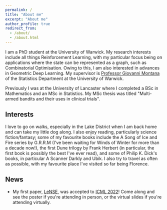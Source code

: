 ```yaml
---
permalink: /
title: "About me"
excerpt: "About me"
author_profile: true
redirect_from: 
  - /about/
  - /about.html
---
```


I am a PhD student at the University of Warwick. My research interests include all things Reinforcement Learning, with my particular focus being on applications where the state can be represented as a graph, such as Combinatorial Optimisation. Owing to this, I am also interested in advances in Geometric Deep Learning. My supervisor is [Professor Giovanni Montana]([url](https://warwick.ac.uk/fac/sci/statistics/staff/academic-research/montana/)) of the Statistics Department at the University of Warwick. 

Previously I was at the University of Lancaster where I completed a BSc in Mathematics and an MSc in Statistics. My MSc thesis was titled "Multi-armed bandits and their uses in clinical trials".


## Interests
I love to go on walks, especially in the Lake District when I am back home and can take my little dog along. I also enjoy reading, particularly science fiction/fantasy; some of my favourite books include the A Song of Ice and Fire series by G.R.R.M (I've been waiting for Winds of Winter for more than a decade now!), the first Dune trilogy by Frank Herbert (in particular, the first book is possibly the best I've ever read), and some of Philip K. Dick's books, in particular A Scanner Darkly and Ubik. I also try to travel as often as possible, with my favourite place I've visited so far being Florence. 

## News
* My first paper, [LeNSE]([url](https://arxiv.org/pdf/2205.10106.pdf)), was accepted to [ICML 2022]([url](https://icml.cc))! Come along and see the poster if you're attending in person, or the virtual slides if you're attending virtually. 
